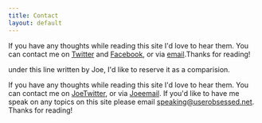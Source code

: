 ```yaml
---
title: Contact
layout: default
---
```

If you have any thoughts while reading this site I'd love to hear them. You can contact me on [Twitter][] and [Facebook][], or via [email][].Thanks for reading!

under this line written by Joe, I'd like to reserve it as a comparision.

If you have any thoughts while reading this site I'd love to hear them. You can contact me on [JoeTwitter][], or via [Joeemail][]. If you'd like to have me speak on any topics on this site please email <speaking@userobsessed.net>. Thanks for reading!

[Facebook]:  facebook.com/farn.wang.50
[Twitter]: http://twitter.com/wangniantao
[email]: wanggoudaner@gmail.com
[JoeTwitter]: http://twitter.com/userobsessed
[Joeemail]: mailto:info@userobsessed.net

